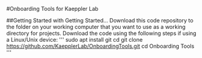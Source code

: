 #Onboarding Tools for Kaeppler Lab

##Getting Started with Getting Started...
Download this code repository to the folder on your working computer that you want to use as a working directory for projects.
Download the code using the following steps if using a Linux/Unix device:
'''
sudo apt install git
cd <working directory name>
git clone https://github.com/KaepplerLab/OnboardingTools.git
cd Onboarding Tools
'''
